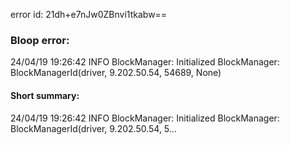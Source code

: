 error id: 21dh+e7nJw0ZBnvi1tkabw==
### Bloop error:

24/04/19 19:26:42 INFO BlockManager: Initialized BlockManager: BlockManagerId(driver, 9.202.50.54, 54689, None)
#### Short summary: 

24/04/19 19:26:42 INFO BlockManager: Initialized BlockManager: BlockManagerId(driver, 9.202.50.54, 5...